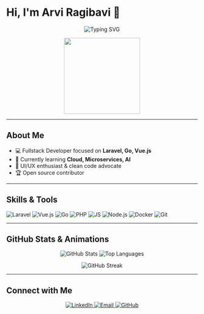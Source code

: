 # Hi, I'm Arvi Ragibavi 👋

<p align="center">
  <img src="https://readme-typing-svg.herokuapp.com/?lines=Fullstack+Developer;Laravel+%2B+Vue+Enthusiast;Open+Source+Contributor&center=true&width=500&height=50" alt="Typing SVG"/>
</p>

<p align="center">
  <img src="https://media.giphy.com/media/3o7aD2saalBwwftBIY/giphy.gif" width="200"/>
</p>

---

## About Me
- 💻 Fullstack Developer focused on **Laravel, Go, Vue.js**
- 🌱 Currently learning **Cloud, Microservices, AI**
- 🎨 UI/UX enthusiast & clean code advocate
- 🏆 Open source contributor

---

## Skills & Tools
<p align="left">
  <img alt="Laravel" src="https://img.shields.io/badge/Laravel-FF2D20?style=flat&logo=laravel&logoColor=white"/>
  <img alt="Vue.js" src="https://img.shields.io/badge/Vue.js-4FC08D?style=flat&logo=vue.js&logoColor=white"/>
  <img alt="Go" src="https://img.shields.io/badge/Go-00ADD8?style=flat&logo=go&logoColor=white"/>
  <img alt="PHP" src="https://img.shields.io/badge/PHP-777BB4?style=flat&logo=php&logoColor=white"/>
  <img alt="JS" src="https://img.shields.io/badge/JS-F7DF1E?style=flat&logo=javascript&logoColor=black"/>
  <img alt="Node.js" src="https://img.shields.io/badge/Node.js-339933?style=flat&logo=node.js&logoColor=white"/>
  <img alt="Docker" src="https://img.shields.io/badge/Docker-2496ED?style=flat&logo=docker&logoColor=white"/>
  <img alt="Git" src="https://img.shields.io/badge/Git-F05032?style=flat&logo=git&logoColor=white"/>
</p>

---

## GitHub Stats & Animations
<p align="center">
  <img src="https://github-readme-stats.vercel.app/api?username=ragibavi&show_icons=true&count_private=true&theme=radical&hide_border=true" alt="GitHub Stats"/>
  <img src="https://github-readme-stats.vercel.app/api/top-langs/?username=ragibavi&layout=compact&theme=radical&hide_border=true" alt="Top Languages"/>
</p>

<p align="center">
  <img src="https://github-readme-streak-stats.herokuapp.com/?user=ragibavi&theme=tokyonight" alt="GitHub Streak"/>
</p>

---

## Connect with Me
<p align="center">
  <a href="https://linkedin.com/in/ragibavi" target="_blank">
    <img alt="LinkedIn" src="https://img.shields.io/badge/LinkedIn-0077B5?style=flat&logo=linkedin&logoColor=white"/>
  </a>
  <a href="mailto:syams280606@gmail.com" target="_blank">
    <img alt="Email" src="https://img.shields.io/badge/Email-D14836?style=flat&logo=gmail&logoColor=white"/>
  </a>
  <a href="https://github.com/ragibavi" target="_blank">
    <img alt="GitHub" src="https://img.shields.io/badge/GitHub-181717?style=flat&logo=github&logoColor=white"/>
  </a>
</p>
